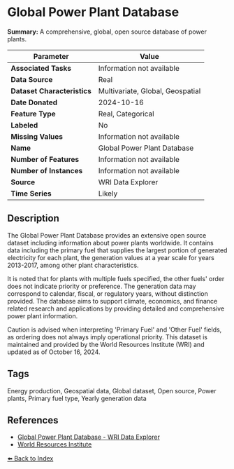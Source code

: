 # Global Power Plant Database

**Summary:** A comprehensive, global, open source database of power plants.

| Parameter | Value |
| --- | --- |
| **Associated Tasks** | Information not available |
| **Data Source** | Real |
| **Dataset Characteristics** | Multivariate, Global, Geospatial |
| **Date Donated** | 2024-10-16 |
| **Feature Type** | Real, Categorical |
| **Labeled** | No |
| **Missing Values** | Information not available |
| **Name** | Global Power Plant Database |
| **Number of Features** | Information not available |
| **Number of Instances** | Information not available |
| **Source** | WRI Data Explorer |
| **Time Series** | Likely |

## Description

The Global Power Plant Database provides an extensive open source dataset including information about power plants worldwide. It contains data including the primary fuel that supplies the largest portion of generated electricity for each plant, the generation values at a year scale for years 2013-2017, among other plant characteristics.

It is noted that for plants with multiple fuels specified, the other fuels' order does not indicate priority or preference. The generation data may correspond to calendar, fiscal, or regulatory years, without distinction provided. The database aims to support climate, economics, and finance related research and applications by providing detailed and comprehensive power plant information.

Caution is advised when interpreting 'Primary Fuel' and 'Other Fuel' fields, as ordering does not always imply operational priority. This dataset is maintained and provided by the World Resources Institute (WRI) and updated as of October 16, 2024.

## Tags

Energy production, Geospatial data, Global dataset, Open source, Power plants, Primary fuel type, Yearly generation data

## References

- [Global Power Plant Database - WRI Data Explorer](https://datasets.wri.org/dataset/globalpowerplantdatabase)
- [World Resources Institute](https://www.wri.org/)

[⬅️ Back to Index](../README.md)
